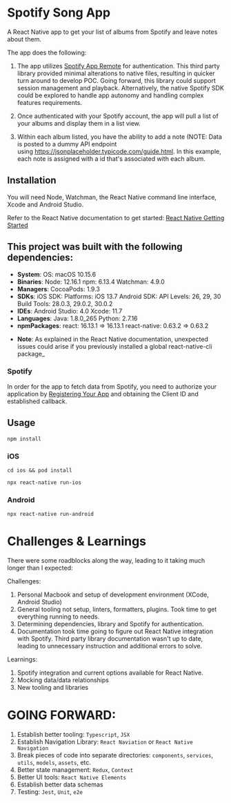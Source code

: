 # Spotify Song App

A React Native app to get your list of albums from Spotify and leave notes about them.

The app does the following:

1.  The app utilizes [Spotify App Remote](https://cjam.github.io/react-native-spotify-remote/index.html) for authentication. This third party library provided minimal alterations to native files, resulting in quicker turn around to develop POC. Going forward, this library could support session management and playback. Alternatively, the native Spotify SDK could be explored to handle app autonomy and handling complex features requirements.

2.  Once authenticated with your Spotify account, the app will pull a list of your albums and display them in a list view.

3.  Within each album listed, you have the ability to add a note (NOTE: Data is posted to a dummy API endpoint using https://jsonplaceholder.typicode.com/guide.html. In this example, each note is assigned with a id that's associated with each album.

## Installation

You will need Node, Watchman, the React Native command line interface, Xcode and Android Studio.

Refer to the React Native documentation to get started:
[React Native Getting Started](https://reactnative.dev/docs/environment-setup)

## This project was built with the following dependencies:

- **System**:
  OS: macOS 10.15.6
- **Binaries**:
  Node: 12.16.1
  npm: 6.13.4
  Watchman: 4.9.0
- **Managers**:
  CocoaPods: 1.9.3
- **SDKs**:
  iOS SDK:
  Platforms: iOS 13.7
  Android SDK:
  API Levels: 26, 29, 30
  Build Tools: 28.0.3, 29.0.2, 30.0.2
- **IDEs**:
  Android Studio: 4.0
  Xcode: 11.7
- **Languages**:
  Java: 1.8.0_265
  Python: 2.7.16
- **npmPackages**:
  react: 16.13.1 => 16.13.1
  react-native: 0.63.2 => 0.63.2

* **Note**: As explained in the React Native documentation, unexpected issues could arise if you previously installed a global react-native-cli package\_

### Spotify

In order for the app to fetch data from Spotify, you need to authorize your application by [Registering Your App](https://developer.spotify.com/documentation/general/guides/app-settings/#register-your-app) and obtaining the Client ID and established callback.

## Usage

```
npm install
```

### iOS

```
cd ios && pod install
```

```
npx react-native run-ios
```

### Android

```
npx react-native run-android
```

# Challenges & Learnings

There were some roadblocks along the way, leading to it taking much longer than I expected:

Challenges:

1. Personal Macbook and setup of development environment (XCode, Android Studio)
2. General tooling not setup, linters, formatters, plugins. Took time to get everything running to needs.
3. Determining dependencies, library and Spotify for authentication.
4. Documentation took time going to figure out React Native integration with Spotify. Third party library documentation wasn't up to date, leading to unnecessary instruction and additional errors to solve.

Learnings:

1. Spotify integration and current options available for React Native.
2. Mocking data/data relationships
3. New tooling and libraries

# GOING FORWARD:

1. Establish better tooling: `Typescript`, `JSX`
2. Establish Navigation Library: `React Naviation` or `React Native Navigation`
3. Break pieces of code into separate directories: `components`, `services`, `utils`, `models`, `assets`, etc.
4. Better state management: `Redux`, `Context`
5. Better UI tools: `React Native Elements`
6. Establish better data schemas
7. Testing: `Jest`, `Unit`, `e2e`
